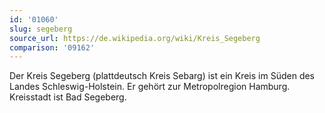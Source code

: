 ```yaml
---
id: '01060'
slug: segeberg
source_url: https://de.wikipedia.org/wiki/Kreis_Segeberg
comparison: '09162'
---
```


Der Kreis Segeberg (plattdeutsch Kreis Sebarg) ist ein Kreis im Süden des Landes Schleswig-Holstein. Er gehört zur Metropolregion Hamburg. Kreisstadt ist Bad Segeberg.

